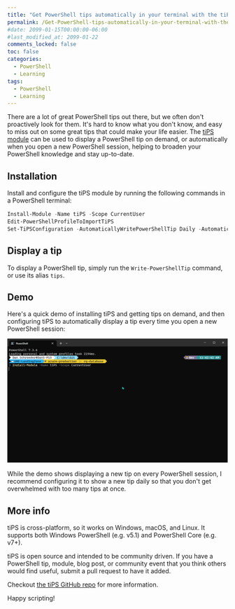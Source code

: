 ```yaml
---
title: "Get PowerShell tips automatically in your terminal with the tiPS module"
permalink: /Get-PowerShell-tips-automatically-in-your-terminal-with-the-tiPS-module/
#date: 2099-01-15T00:00:00-06:00
#last_modified_at: 2099-01-22
comments_locked: false
toc: false
categories:
  - PowerShell
  - Learning
tags:
  - PowerShell
  - Learning
---
```


There are a lot of great PowerShell tips out there, but we often don't proactively look for them.
It's hard to know what you don't know, and easy to miss out on some great tips that could make your life easier.
The [tiPS module](https://www.powershellgallery.com/packages/tiPS) can be used to display a PowerShell tip on demand, or automatically when you open a new PowerShell session, helping to broaden your PowerShell knowledge and stay up-to-date.

## Installation

Install and configure the tiPS module by running the following commands in a PowerShell terminal:

```powershell
Install-Module -Name tiPS -Scope CurrentUser
Edit-PowerShellProfileToImportTiPS
Set-TiPSConfiguration -AutomaticallyWritePowerShellTip Daily -AutomaticallyUpdateModule Weekly
```

## Display a tip

To display a PowerShell tip, simply run the `Write-PowerShellTip` command, or use its alias `tips`.

## Demo

Here's a quick demo of installing tiPS and getting tips on demand, and then configuring tiPS to automatically display a tip every time you open a new PowerShell session:

![tiPS demo](/assets/Posts/2023-09-15-Get-PowerShell-tips-automatically-in-your-terminal-with-the-tiPS-module/InstallAndConfigureTiPSModule.gif)

While the demo shows displaying a new tip on every PowerShell session, I recommend configuring it to show a new tip daily so that you don't get overwhelmed with too many tips at once.

## More info

tiPS is cross-platform, so it works on Windows, macOS, and Linux.
It supports both Windows PowerShell (e.g. v5.1) and PowerShell Core (e.g. v7+).

tiPS is open source and intended to be community driven.
If you have a PowerShell tip, module, blog post, or community event that you think others would find useful, submit a pull request to have it added.

Checkout [the tiPS GitHub repo](https://github.com/deadlydog/PowerShell.tiPS) for more information.

Happy scripting!
